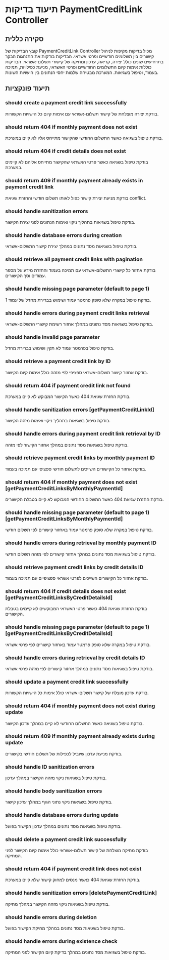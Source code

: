 # תיעוד בדיקות PaymentCreditLink Controller

## סקירה כללית
קובץ הבדיקות של PaymentCreditLink Controller מכיל בדיקות מקיפות לניהול קישורים בין תשלומים חודשיים ופרטי אשראי. הבדיקות בודקות את התנהגות הבקר בתרחישים שונים כולל יצירה, קריאה, עדכון ומחיקה של קישורי תשלום-אשראי. הבדיקות כוללות אימות קיום התשלומים החודשיים ופרטי האשראי, מניעת כפילויות, תמיכה בעמוד, וטיפול בשגיאות. המערכת מבטיחה שלמות יחסי הנתונים בין הישויות השונות.

## תיעוד פונקציות

### should create a payment credit link successfully
בודקת יצירה מוצלחת של קישור תשלום-אשראי עם אימות קיום כל הישויות הקשורות.

### should return 404 if monthly payment does not exist
בודקת טיפול בשגיאה כאשר התשלום החודשי שהקישור מתייחס אליו לא קיים במערכת.

### should return 404 if credit details does not exist
בודקת טיפול בשגיאה כאשר פרטי האשראי שהקישור מתייחס אליהם לא קיימים במערכת.

### should return 409 if monthly payment already exists in payment credit link
בודקת מניעת יצירת קישור כפול לאותו תשלום חודשי והחזרת שגיאת conflict.

### should handle sanitization errors
בודקת טיפול בשגיאות בתהליך ניקוי ואימות הנתונים לפני יצירת הקישור.

### should handle database errors during creation
בודקת טיפול בשגיאות מסד נתונים במהלך יצירת קישור התשלום-אשראי.

### should retrieve all payment credit links with pagination
בודקת אחזור כל קישורי התשלום-אשראי עם תמיכה בעמוד והחזרת מידע על מספר עמודים וסך הקישורים.

### should handle missing page parameter (default to page 1)
בודקת טיפול במקרה שלא סופק פרמטר עמוד ושימוש בברירת מחדל של עמוד 1.

### should handle errors during payment credit links retrieval
בודקת טיפול בשגיאות מסד נתונים במהלך אחזור רשימת קישורי התשלום-אשראי.

### should handle invalid page parameter
בודקת טיפול בפרמטר עמוד לא תקין ושימוש בברירת מחדל.

### should retrieve a payment credit link by ID
בודקת אחזור קישור תשלום-אשראי ספציפי לפי מזהה כולל אימות קיום הקישור.

### should return 404 if payment credit link not found
בודקת החזרת שגיאת 404 כאשר הקישור המבוקש לא קיים במערכת.

### should handle sanitization errors [getPaymentCreditLinkId]
בודקת טיפול בשגיאות בתהליך ניקוי ואימות מזהה הקישור.

### should handle errors during payment credit link retrieval by ID
בודקת טיפול בשגיאות מסד נתונים במהלך אחזור הקישור לפי מזהה.

### should retrieve payment credit links by monthly payment ID
בודקת אחזור כל הקישורים השייכים לתשלום חודשי ספציפי עם תמיכה בעמוד.

### should return 404 if monthly payment does not exist [getPaymentCreditLinksByMonthlyPaymentId]
בודקת החזרת שגיאת 404 כאשר התשלום החודשי המבוקש לא קיים בטבלת הקישורים.

### should handle missing page parameter (default to page 1) [getPaymentCreditLinksByMonthlyPaymentId]
בודקת טיפול במקרה שלא סופק פרמטר עמוד באחזור קישורים לפי תשלום חודשי.

### should handle errors during retrieval by monthly payment ID
בודקת טיפול בשגיאות מסד נתונים במהלך אחזור קישורים לפי מזהה תשלום חודשי.

### should retrieve payment credit links by credit details ID
בודקת אחזור כל הקישורים השייכים לפרטי אשראי ספציפיים עם תמיכה בעמוד.

### should return 404 if credit details does not exist [getPaymentCreditLinksByCreditDetailsId]
בודקת החזרת שגיאת 404 כאשר פרטי האשראי המבוקשים לא קיימים בטבלת הקישורים.

### should handle missing page parameter (default to page 1) [getPaymentCreditLinksByCreditDetailsId]
בודקת טיפול במקרה שלא סופק פרמטר עמוד באחזור קישורים לפי פרטי אשראי.

### should handle errors during retrieval by credit details ID
בודקת טיפול בשגיאות מסד נתונים במהלך אחזור קישורים לפי מזהה פרטי אשראי.

### should update a payment credit link successfully
בודקת עדכון מוצלח של קישור תשלום-אשראי כולל אימות כל הישויות הקשורות.

### should return 404 if monthly payment does not exist during update
בודקת טיפול בשגיאה כאשר התשלום החודשי לא קיים במהלך עדכון הקישור.

### should return 409 if monthly payment already exists during update
בודקת מניעת עדכון שיוביל לכפילות של תשלום חודשי בקישורים.

### should handle ID sanitization errors
בודקת טיפול בשגיאות ניקוי מזהה הקישור במהלך עדכון.

### should handle body sanitization errors
בודקת טיפול בשגיאות ניקוי נתוני הגוף במהלך עדכון קישור.

### should handle database errors during update
בודקת טיפול בשגיאות מסד נתונים במהלך עדכון הקישור בפועל.

### should delete a payment credit link successfully
בודקת מחיקה מוצלחת של קישור תשלום-אשראי כולל אימות קיום הקישור לפני המחיקה.

### should return 404 if payment credit link does not exist
בודקת החזרת שגיאת 404 כאשר מנסים למחוק קישור שלא קיים במערכת.

### should handle sanitization errors [deletePaymentCreditLink]
בודקת טיפול בשגיאות ניקוי מזהה הקישור במהלך מחיקה.

### should handle errors during deletion
בודקת טיפול בשגיאות מסד נתונים במהלך מחיקת הקישור בפועל.

### should handle errors during existence check
בודקת טיפול בשגיאות מסד נתונים במהלך בדיקת קיום הקישור לפני המחיקה.
